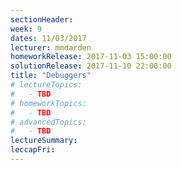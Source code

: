 ```yaml
---
sectionHeader:
week: 9
dates: 11/03/2017
lecturer: mmdarden
homeworkRelease: 2017-11-03 15:00:00
solutionRelease: 2017-11-10 22:00:00
title: "Debuggers"
# lectureTopics:
#   - TBD
# homeworkTopics:
#   - TBD
# advancedTopics:
#   - TBD
lectureSummary:
leccapFri:
---
```


